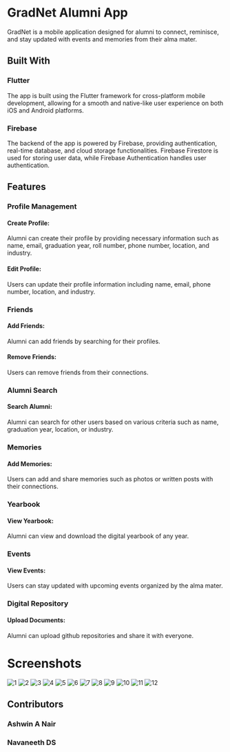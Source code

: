 # GradNet Alumni App
GradNet is a mobile application designed for alumni to connect, reminisce, and stay updated with events and memories from their alma mater.
## Built With
### Flutter
The app is built using the Flutter framework for cross-platform mobile development, allowing for a smooth and native-like user experience on both iOS and Android platforms.
### Firebase
The backend of the app is powered by Firebase, providing authentication, real-time database, and cloud storage functionalities. Firebase Firestore is used for storing user data, while Firebase Authentication handles user authentication.
## Features
### Profile Management
#### Create Profile: 
Alumni can create their profile by providing necessary information such as name, email, graduation year, roll number, phone number, location, and industry.
#### Edit Profile: 
Users can update their profile information including name, email, phone number, location, and industry.
### Friends
#### Add Friends: 
Alumni can add friends by searching for their profiles.
#### Remove Friends: 
Users can remove friends from their connections.
### Alumni Search
#### Search Alumni: 
Alumni can search for other users based on various criteria such as name, graduation year, location, or industry.
### Memories
#### Add Memories: 
Users can add and share memories such as photos or written posts with their connections.
### Yearbook
#### View Yearbook: 
Alumni can view and download the digital yearbook of any year.
### Events
#### View Events: 
Users can stay updated with upcoming events organized by the alma mater.
### Digital Repository
#### Upload Documents: 
Alumni can upload github repositories and share it with everyone.
# Screenshots
![1](https://github.com/ashwinnair10/GradNet/assets/118875071/142922f3-0f3c-4116-a251-53783f01776d)
![2](https://github.com/ashwinnair10/GradNet/assets/118875071/fae26719-91f2-4aa0-84d1-3c2d910bea2d)
![3](https://github.com/ashwinnair10/GradNet/assets/118875071/202b823a-527f-4a8f-991e-5d750af4df1d)
![4](https://github.com/ashwinnair10/GradNet/assets/118875071/bb85f430-792c-4123-8353-f157dd8a2706)
![5](https://github.com/ashwinnair10/GradNet/assets/118875071/fbbc1cde-78f7-4fe5-8207-7dfc17d48d9d)
![6](https://github.com/ashwinnair10/GradNet/assets/118875071/236f4a60-6a52-4f5a-99b3-ad8bf001a12d)
![7](https://github.com/ashwinnair10/GradNet/assets/118875071/9cee8731-3ba4-4372-81ba-2ba210b894d2)
![8](https://github.com/ashwinnair10/GradNet/assets/118875071/520285f0-6e84-4ec2-a316-181445979b55)
![9](https://github.com/ashwinnair10/GradNet/assets/118875071/dc5f545b-5d53-4066-9f1e-4e20b7aa1062)
![10](https://github.com/ashwinnair10/GradNet/assets/118875071/16864e87-6a49-4730-ab59-f59c9373279f)
![11](https://github.com/ashwinnair10/GradNet/assets/118875071/bca02805-2947-4443-894a-e55192bdf9d0)
![12](https://github.com/ashwinnair10/GradNet/assets/118875071/fe701900-3001-459d-a707-c9c8562c27d9)

## Contributors
### Ashwin A Nair
### Navaneeth DS
